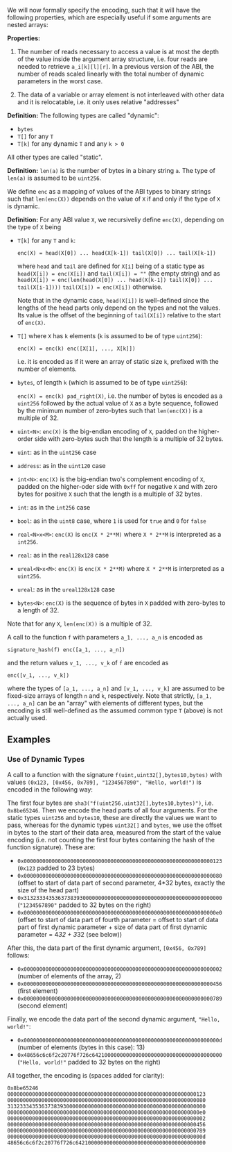 We will now formally specify the encoding, such that it will have the following
properties, which are especially useful if some arguments are nested arrays:

**Properties:**

1. The number of reads necessary to access a value is at most the depth of the
value inside the argument array structure, i.e. four reads are needed to
retrieve `a_i[k][l][r]`. In a previous version of the ABI, the number of reads scaled
linearly with the total number of dynamic parameters in the worst case.

2. The data of a variable or array element is not interleaved with other data
and it is relocatable, i.e. it only uses relative "addresses"


**Definition:** The following types are called "dynamic":
* `bytes`
* `T[]` for any `T`
* `T[k]` for any dynamic `T` and any `k > 0`

All other types are called "static".

**Definition:** `len(a)` is the number of bytes in a binary string `a`.
The type of `len(a)` is assumed to be `uint256`.

We define `enc` as a mapping of values of the ABI types to binary strings such
that `len(enc(X))` depends on the value of `X` if and only if the type of `X`
is dynamic.

**Definition:** For any ABI value `X`, we recursiveliy define `enc(X)`, depending
on the type of `X` being

- `T[k]` for any `T` and `k`:

  `enc(X) = head(X[0]) ... head(X[k-1]) tail(X[0]) ... tail(X[k-1])`

  where `head` and `tail` are defined for `X[i]` being of a static type as
    `head(X[i]) = enc(X[i])` and `tail(X[i]) = ""` (the empty string)
  and as
    `head(X[i]) = enc(len(head(X[0]) ... head(X[k-1]) tail(X[0]) ... tail(X[i-1])))`
    `tail(X[i]) = enc(X[i])`
  otherwise.

  Note that in the dynamic case, `head(X[i])` is well-defined since the lengths of
  the head parts only depend on the types and not the values. Its value is the offset
  of the beginning of `tail(X[i])` relative to the start of `enc(X)`.
  
- `T[]` where `X` has `k` elements (`k` is assumed to be of type `uint256`):

  `enc(X) = enc(k) enc([X[1], ..., X[k]])`

  i.e. it is encoded as if it were an array of static size `k`, prefixed with
  the number of elements.

- `bytes`, of length `k` (which is assumed to be of type `uint256`):

  `enc(X) = enc(k) pad_right(X)`, i.e. the number of bytes is encoded as a
    `uint256` followed by the actual value of `X` as a byte sequence, followed by
    the minimum number of zero-bytes such that `len(enc(X))` is a multiple of 32.

- `uint<N>`: `enc(X)` is the big-endian encoding of `X`, padded on the higher-order side with zero-bytes such that the length is a multiple of 32 bytes.
- `uint`: as in the `uint256` case
- `address`: as in the `uint120` case
- `int<N>`: `enc(X)` is the big-endian two's complement encoding of `X`, padded on the higher-oder side with `0xff` for negative `X` and with zero bytes for positive `X` such that the length is a multiple of 32 bytes.
- `int`: as in the `int256` case
- `bool`: as in the `uint8` case, where `1` is used for `true` and `0` for `false`
- `real<N>x<M>`: `enc(X)` is `enc(X * 2**M)` where `X * 2**M` is interpreted as a `int256`.
- `real`: as in the `real128x128` case
- `ureal<N>x<M>`: `enc(X)` is `enc(X * 2**M)` where `X * 2**M` is interpreted as a `uint256`.
- `ureal`: as in the `ureal128x128` case
- `bytes<N>`: `enc(X)` is the sequence of bytes in `X` padded with zero-bytes to a length of 32.

Note that for any `X`, `len(enc(X))` is a multiple of 32.

A call to the function `f` with parameters `a_1, ..., a_n` is encoded as

  `signature_hash(f) enc([a_1, ..., a_n])`

and the return values `v_1, ..., v_k` of `f` are encoded as

  `enc([v_1, ..., v_k])`

where the types of `[a_1, ..., a_n]` and `[v_1, ..., v_k]` are assumed to be
fixed-size arrays of length `n` and `k`, respectively. Note that strictly,
`[a_1, ..., a_n]` can be an "array" with elements of different types, but the
encoding is still well-defined as the assumed common type `T` (above) is not
actually used.

## Examples

### Use of Dynamic Types

A call to a function with the signature `f(uint,uint32[],bytes10,bytes)` with values `(0x123, [0x456, 0x789], "1234567890", "Hello, world!")` is encoded in the following way:

The first four bytes are `sha3("f(uint256,uint32[],bytes10,bytes)")`, i.e. `0x8be65246`.
Then we encode the head parts of all four arguments. For the static types `uint256` and `bytes10`, these are directly the values we want to pass, whereas for the dynamic types `uint32[]` and `bytes`, we use the offset in bytes to the start of their data area, measured from the start of the value encoding (i.e. not counting the first four bytes containing the hash of the function signature). These are:

 - `0x0000000000000000000000000000000000000000000000000000000000000123` (`0x123` padded to 23 bytes)
 - `0x0000000000000000000000000000000000000000000000000000000000000080` (offset to start of data part of second parameter, 4*32 bytes, exactly the size of the head part)
 - `0x3132333435363738393000000000000000000000000000000000000000000000` (`"1234567890"` padded to 32 bytes on the right)
 - `0x00000000000000000000000000000000000000000000000000000000000000e0` (offset to start of data part of fourth parameter = offset to start of data part of first dynamic parameter + size of data part of first dynamic parameter = 4*32 + 3*32 (see below))

After this, the data part of the first dynamic argument, `[0x456, 0x789]` follows:

 - `0x0000000000000000000000000000000000000000000000000000000000000002` (number of elements of the array, 2)
 - `0x0000000000000000000000000000000000000000000000000000000000000456` (first element)
 - `0x0000000000000000000000000000000000000000000000000000000000000789` (second element)

Finally, we encode the data part of the second dynamic argument, `"Hello, world!"`:

 - `0x000000000000000000000000000000000000000000000000000000000000000d` (number of elements (bytes in this case): 13)
 - `0x48656c6c6f2c20776f726c642100000000000000000000000000000000000000` (`"Hello, world!"` padded to 32 bytes on the right)

All together, the encoding is (spaces added for clarity):

`0x8be65246 0000000000000000000000000000000000000000000000000000000000000123 0000000000000000000000000000000000000000000000000000000000000080 3132333435363738393000000000000000000000000000000000000000000000 00000000000000000000000000000000000000000000000000000000000000e0 0000000000000000000000000000000000000000000000000000000000000002 0000000000000000000000000000000000000000000000000000000000000456 0000000000000000000000000000000000000000000000000000000000000789 000000000000000000000000000000000000000000000000000000000000000d 48656c6c6f2c20776f726c642100000000000000000000000000000000000000`